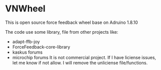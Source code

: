 
# VNWheel
This is open source force feedback wheel base on Adruino 1.8.10

The code use some library, file from other projects like:
- adapt-ffb-joy 
- ForceFeedback-core-library
- kaskus forums
- microchip forums
It is not commercial project. If I have liciense issues, let me know if not allow. I will remove the unliciense file/functions.
